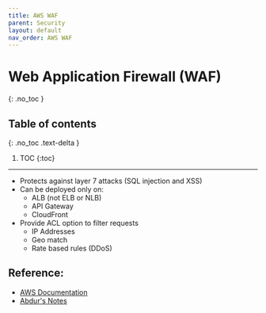 ```yaml
---
title: AWS WAF
parent: Security
layout: default
nav_order: AWS WAF
---
```


# Web Application Firewall (WAF)
{: .no_toc }

## Table of contents
{: .no_toc .text-delta }

1. TOC
{:toc}

---
* Protects against layer 7 attacks (SQL injection and XSS)
* Can be deployed only on:
	* ALB (not ELB or NLB)
	* API Gateway
	* CloudFront
* Provide ACL option to filter requests
	* IP Addresses
	* Geo match
	* Rate based rules (DDoS)

## Reference:
* [AWS Documentation](https://docs.aws.amazon.com/shield/)
* [Abdur's Notes](https://notes.arkalim.org/notes/aws%20solutions%20architect%20associate/web%20application%20firewall%20(waf)/)